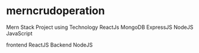 # merncrudoperation
Mern Stack Project
using Technology
ReactJs 
MongoDB
ExpressJS
NodeJS
JavaScript 

frontend
ReactJS
Backend
NodeJS
